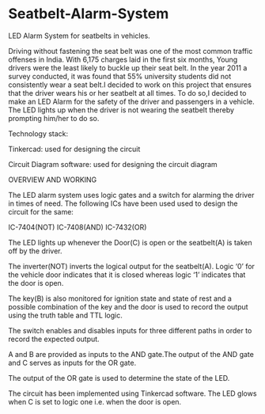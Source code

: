 # Seatbelt-Alarm-System
LED Alarm System for seatbelts in vehicles.


Driving without fastening the seat belt was one of the most common traffic offenses in India. With 6,175 charges laid in the first six months, Young drivers were the least likely to buckle up their seat belt. In the year 2011 a survey conducted, it was found that 55% university students did not consistently wear a seat belt.I decided to work on this project that ensures that the driver wears his or her seatbelt at all times. To do so,I decided to make an LED Alarm for the safety of the driver and passengers in a vehicle. The LED lights up when the driver is not wearing the seatbelt thereby prompting him/her to do so.


Technology stack:


Tinkercad: used for designing the circuit 

Circuit Diagram software: used for designing the circuit diagram


OVERVIEW AND WORKING


The LED alarm system uses logic gates and a switch for alarming the driver in times of need. 
The following ICs have been used used to design the circuit for the same:

IC-7404(NOT)
IC-7408(AND)
IC-7432(OR)

The LED lights up whenever the Door(C) is open or the seatbelt(A) is taken off by the driver. 

The inverter(NOT) inverts the logical output for the seatbelt(A).
Logic ‘0’ for the vehicle door indicates that it is closed whereas logic ‘1’ indicates that the door is open.

The key(B) is also monitored for ignition state and state of rest and a possible combination of the key and the door is used to record the output using the truth table and TTL logic.

The switch enables and disables inputs for three different paths in order to record the expected output.

A and B are provided as inputs to the AND gate.The output of the AND gate and C serves as inputs for the OR gate.

The output of the OR gate is used to determine the state of the LED. 





The circuit has been implemented using Tinkercad software.
The LED glows when C is set to logic one i.e. when the door is open.
